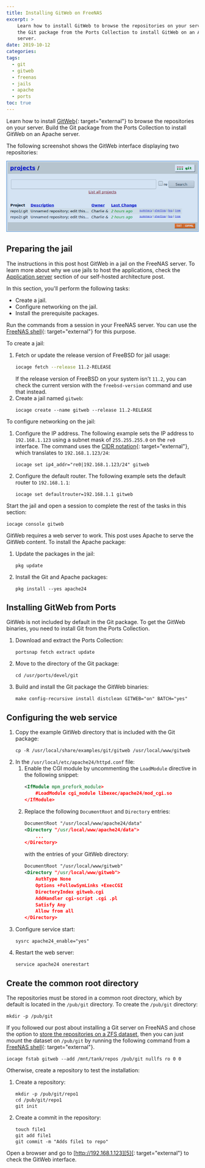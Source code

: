 ```yaml
---
title: Installing GitWeb on FreeNAS
excerpt: >
    Learn how to install GitWeb to browse the repositories on your server. Build
    the Git package from the Ports Collection to install GitWeb on an Apache
    server.
date: 2019-10-12
categories:
tags:
  - git
  - gitweb
  - freenas
  - jails
  - apache
  - ports
toc: true
---
```


Learn how to install [GitWeb][2]{: target="external"} to browse the repositories
on your server. Build the Git package from the Ports Collection to install
GitWeb on an Apache server.

The following screenshot shows the GitWeb interface displaying two repositories:

![GitWeb screenshot][screenshot]

## Preparing the jail

The instructions in this post host GitWeb in a jail on the FreeNAS server. To
learn more about why we use jails to host the applications, check the
[Application server][3] section of our self-hosted architecture post.

In this section, you'll perform the following tasks:

* Create a jail.
* Configure networking on the jail.
* Install the prerequisite packages.

Run the commands from a session in your FreeNAS server. You can use the
[FreeNAS shell][0]{: target="external"} for this purpose.

To create a jail:

1. Fetch or update the release version of FreeBSD for jail usage:
   ```sh
   iocage fetch --release 11.2-RELEASE
   ```
   If the release version of FreeBSD on your system isn't `11.2`, you can check
   the current version with the `freebsd-version` command and use that instead.
1. Create a jail named `gitweb`:
   ```shell
   iocage create --name gitweb --release 11.2-RELEASE
   ```

To configure networking on the jail:

1. Configure the IP address. The following example sets the IP address to
   `192.168.1.123` using a subnet mask of `255.255.255.0` on the `re0`
   interface. The command uses the [CIDR notation][10]{: target="external"},
   which translates to `192.168.1.123/24`:
   ```shell
   iocage set ip4_addr="re0|192.168.1.123/24" gitweb
   ```
1. Configure the default router. The following example sets the default router
   to `192.168.1.1`:
   ```shell
   iocage set defaultrouter=192.168.1.1 gitweb
   ```

Start the jail and open a session to complete the rest of the tasks in this
section:

```shell
iocage console gitweb
```

GitWeb requires a web server to work. This post uses Apache to serve the GitWeb
content. To install the Apache package:

1. Update the packages in the jail:
   ```shell
   pkg update
   ```
1. Install the Git and Apache packages:
   ```shell
   pkg install --yes apache24
   ```

## Installing GitWeb from Ports

GitWeb is not included by default in the Git package. To get the GitWeb
binaries, you need to install Git from the Ports Collection.

1. Download and extract the Ports Collection:
   ```shell
   portsnap fetch extract update
   ```
1. Move to the directory of the Git package:
   ```shell
   cd /usr/ports/devel/git
   ```
1. Build and install the Git package the GitWeb binaries:
   ```shell
   make config-recursive install distclean GITWEB="on" BATCH="yes"
   ```

## Configuring the web service

1. Copy the example GitWeb directory that is included with the Git package:
   ```shell
   cp -R /usr/local/share/examples/git/gitweb /usr/local/www/gitweb
   ```
1. In the `/usr/local/etc/apache24/httpd.conf` file:
   1. Enable the CGI module by uncommenting the `LoadModule` directive in the
      following snippet:
      ```xml
      <IfModule mpm_prefork_module>
          #LoadModule cgi_module libexec/apache24/mod_cgi.so
      </IfModule>
      ```
   1. Replace the following `DocumentRoot` and `Directory` entries:
      ```xml
      DocumentRoot "/usr/local/www/apache24/data"
      <Directory "/usr/local/www/apache24/data">
          ...
      </Directory>
      ```
      with the entries of your GitWeb directory:
      ```xml
      DocumentRoot "/usr/local/www/gitweb"
      <Directory "/usr/local/www/gitweb">
          AuthType None
          Options +FollowSymLinks +ExecCGI
          DirectoryIndex gitweb.cgi
          AddHandler cgi-script .cgi .pl
          Satisfy Any
          Allow from all
      </Directory>
      ```
1. Configure service start:
   ```shell
   sysrc apache24_enable="yes"
   ```
1. Restart the web server:
   ```shell
   service apache24 onerestart
   ```

## Create the common root directory

The repositories must be stored in a common root directory, which by default is
located in the `/pub/git` directory. To create the `/pub/git` directory:
```shell
mkdir -p /pub/git
```

If you followed our post about installing a Git server on FreeNAS and chose the
option to [store the repositories on a ZFS dataset][1], then you can just mount
the dataset on `/pub/git` by running the following command from a
[FreeNAS shell][0]{: target="external"}.

```shell
iocage fstab gitweb --add /mnt/tank/repos /pub/git nullfs ro 0 0
```

Otherwise, create a repository to test the installation:

1. Create a repository:
   ```shell
   mkdir -p /pub/git/repo1
   cd /pub/git/repo1
   git init
   ```
1. Create a commit in the repository:
   ```shell
   touch file1
   git add file1
   git commit -m "Adds file1 to repo"
   ```

Open a browser and go to [http://192.168.1.123][5]{: target="external"} to check
the GitWeb interface.

[screenshot]: /assets/images/gitweb-screenshot.png
[0]: https://www.ixsystems.com/documentation/freenas/11.2-U4.1/shell.html
[1]: /git-server-freenas/#optional-storing-the-repositories-on-a-zfs-dataset
[2]: https://git-scm.com/docs/gitweb
[3]: /self-hosted-architecture/#application-server
[4]: /git-server-freenas/
[5]: http://192.168.1.123
[10]: https://en.wikipedia.org/wiki/Classless_Inter-Domain_Routing
